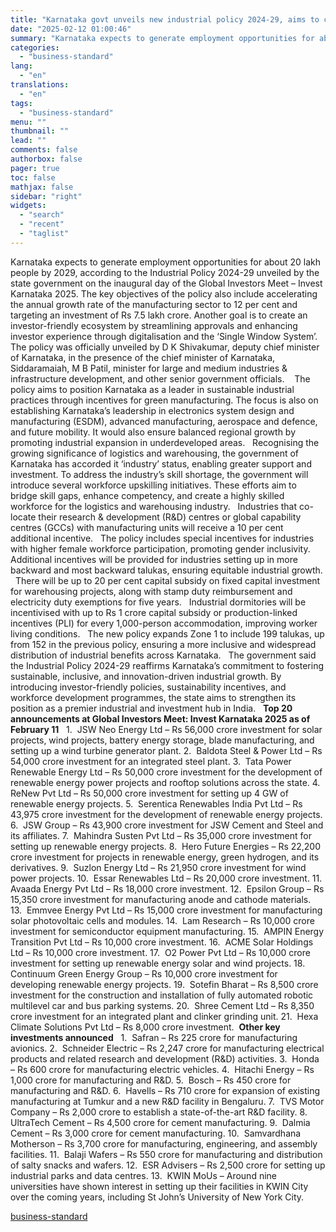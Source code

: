 ```yaml
---
title: "Karnataka govt unveils new industrial policy 2024-29, aims to create jobs"
date: "2025-02-12 01:00:46"
summary: "Karnataka expects to generate employment opportunities for about 20 lakh people by 2029, according to the Industrial Policy 2024-29 unveiled by the state government on the inaugural day of the Global Investors Meet – Invest Karnataka 2025. The key objectives of the policy also include accelerating the annual growth rate..."
categories:
  - "business-standard"
lang:
  - "en"
translations:
  - "en"
tags:
  - "business-standard"
menu: ""
thumbnail: ""
lead: ""
comments: false
authorbox: false
pager: true
toc: false
mathjax: false
sidebar: "right"
widgets:
  - "search"
  - "recent"
  - "taglist"
---
```


Karnataka expects to generate employment opportunities for about 20 lakh people by 2029, according to the Industrial Policy 2024-29 unveiled by the state government on the inaugural day of the Global Investors Meet – Invest Karnataka 2025. The key objectives of the policy also include accelerating the annual growth rate of the manufacturing sector to 12 per cent and targeting an investment of Rs 7.5 lakh crore. Another goal is to create an investor-friendly ecosystem by streamlining approvals and enhancing investor experience through digitalisation and the ‘Single Window System’.
 
The policy was officially unveiled by D K Shivakumar, deputy chief minister of Karnataka, in the presence of the chief minister of Karnataka, Siddaramaiah, M B Patil, minister for large and medium industries & infrastructure development, and other senior government officials. 
 
The policy aims to position Karnataka as a leader in sustainable industrial practices through incentives for green manufacturing. The focus is also on establishing Karnataka’s leadership in electronics system design and manufacturing (ESDM), advanced manufacturing, aerospace and defence, and future mobility. It would also ensure balanced regional growth by promoting industrial expansion in underdeveloped areas.
 
Recognising the growing significance of logistics and warehousing, the government of Karnataka has accorded it ‘industry’ status, enabling greater support and investment. To address the industry’s skill shortage, the government will introduce several workforce upskilling initiatives. These efforts aim to bridge skill gaps, enhance competency, and create a highly skilled workforce for the logistics and warehousing industry.
 
Industries that co-locate their research & development (R&D) centres or global capability centres (GCCs) with manufacturing units will receive a 10 per cent additional incentive.
 
The policy includes special incentives for industries with higher female workforce participation, promoting gender inclusivity.
 
Additional incentives will be provided for industries setting up in more backward and most backward talukas, ensuring equitable industrial growth.
 
There will be up to 20 per cent capital subsidy on fixed capital investment for warehousing projects, along with stamp duty reimbursement and electricity duty exemptions for five years.
 
Industrial dormitories will be incentivised with up to Rs 1 crore capital subsidy or production-linked incentives (PLI) for every 1,000-person accommodation, improving worker living conditions.
 
The new policy expands Zone 1 to include 199 talukas, up from 152 in the previous policy, ensuring a more inclusive and widespread distribution of industrial benefits across Karnataka.
 
The government said the Industrial Policy 2024-29 reaffirms Karnataka’s commitment to fostering sustainable, inclusive, and innovation-driven industrial growth. By introducing investor-friendly policies, sustainability incentives, and workforce development programmes, the state aims to strengthen its position as a premier industrial and investment hub in India.
 
**Top 20 announcements at Global Investors Meet: Invest Karnataka 2025 as of February 11**
 
1.  JSW Neo Energy Ltd – Rs 56,000 crore investment for solar projects, wind projects, battery energy storage, blade manufacturing, and setting up a wind turbine generator plant.
2.  Baldota Steel & Power Ltd – Rs 54,000 crore investment for an integrated steel plant.
3.  Tata Power Renewable Energy Ltd – Rs 50,000 crore investment for the development of renewable energy power projects and rooftop solutions across the state.
4.  ReNew Pvt Ltd – Rs 50,000 crore investment for setting up 4 GW of renewable energy projects.
5.  Serentica Renewables India Pvt Ltd – Rs 43,975 crore investment for the development of renewable energy projects.
6.  JSW Group – Rs 43,900 crore investment for JSW Cement and Steel and its affiliates.
7.  Mahindra Susten Pvt Ltd – Rs 35,000 crore investment for setting up renewable energy projects.
8.  Hero Future Energies – Rs 22,200 crore investment for projects in renewable energy, green hydrogen, and its derivatives.
9.  Suzlon Energy Ltd – Rs 21,950 crore investment for wind power projects.
10.  Essar Renewables Ltd – Rs 20,000 crore investment.
11.  Avaada Energy Pvt Ltd – Rs 18,000 crore investment.
12.  Epsilon Group – Rs 15,350 crore investment for manufacturing anode and cathode materials.
13.  Emmvee Energy Pvt Ltd – Rs 15,000 crore investment for manufacturing solar photovoltaic cells and modules.
14.  Lam Research – Rs 10,000 crore investment for semiconductor equipment manufacturing.
15.  AMPIN Energy Transition Pvt Ltd – Rs 10,000 crore investment.
16.  ACME Solar Holdings Ltd – Rs 10,000 crore investment.
17.  O2 Power Pvt Ltd – Rs 10,000 crore investment for setting up renewable energy solar and wind projects.
18.  Continuum Green Energy Group – Rs 10,000 crore investment for developing renewable energy projects.
19.  Sotefin Bharat – Rs 8,500 crore investment for the construction and installation of fully automated robotic multilevel car and bus parking systems.
20.  Shree Cement Ltd – Rs 8,350 crore investment for an integrated plant and clinker grinding unit.
21.  Hexa Climate Solutions Pvt Ltd – Rs 8,000 crore investment. 
**Other key investments announced**
 
1.  Safran – Rs 225 crore for manufacturing avionics.
2.  Schneider Electric – Rs 2,247 crore for manufacturing electrical products and related research and development (R&D) activities.
3.  Honda – Rs 600 crore for manufacturing electric vehicles.
4.  Hitachi Energy – Rs 1,000 crore for manufacturing and R&D.
5.  Bosch – Rs 450 crore for manufacturing and R&D.
6.  Havells – Rs 710 crore for expansion of existing manufacturing at Tumkur and a new R&D facility in Bengaluru.
7.  TVS Motor Company – Rs 2,000 crore to establish a state-of-the-art R&D facility.
8.  UltraTech Cement – Rs 4,500 crore for cement manufacturing.
9.  Dalmia Cement – Rs 3,000 crore for cement manufacturing.
10.  Samvardhana Motherson – Rs 3,700 crore for manufacturing, engineering, and assembly facilities.
11.  Balaji Wafers – Rs 550 crore for manufacturing and distribution of salty snacks and wafers.
12.  ESR Advisers – Rs 2,500 crore for setting up industrial parks and data centres.
13.  KWIN MoUs – Around nine universities have shown interest in setting up their facilities in KWIN City over the coming years, including St John’s University of New York City.

[business-standard](https://www.business-standard.com/industry/news/karnataka-govt-unveils-new-industrial-policy-2024-29-aims-to-create-jobs-125021102027_1.html)
